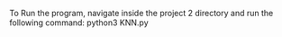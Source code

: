 To Run the program, navigate inside the project 2 directory and run the following command:
    python3 KNN.py